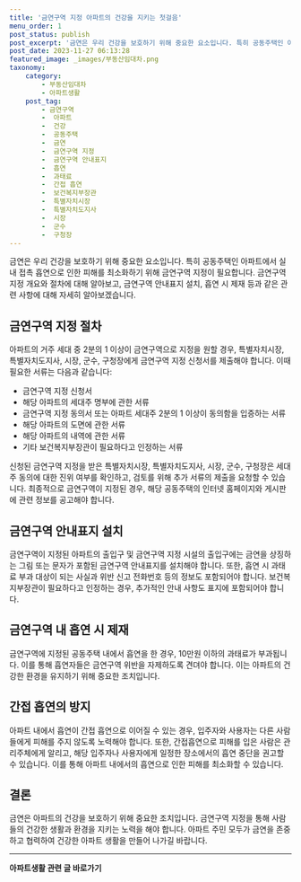 ```yaml
---
title: '금연구역 지정 아파트의 건강을 지키는 첫걸음'
menu_order: 1
post_status: publish
post_excerpt: '금연은 우리 건강을 보호하기 위해 중요한 요소입니다. 특히 공동주택인 아파트에서 실내 접촉 흡연으로 인한 피해를 최소화하기 위해 금연구역 지정이 필요합니다. 금연구역 지정 개요와 절차에 대해 알아보고, 금연구역 안내표지 설치, 흡연 시 제재 등과 같은 관련 사항에 대해 자세히 알아보겠습니다.'
post_date: 2023-11-27 06:13:28
featured_image: _images/부동산임대차.png
taxonomy:
    category:
        - 부동산임대차
        - 아파트생활
    post_tag:
        - 금연구역
        -  아파트
        -  건강
        -  공동주택
        -  금연
        -  금연구역 지정
        -  금연구역 안내표지
        -  흡연
        -  과태료
        -  간접 흡연
        -  보건복지부장관
        -  특별자치시장
        -  특별자치도지사
        -  시장
        -  군수
        -  구청장
---
```



금연은 우리 건강을 보호하기 위해 중요한 요소입니다. 특히 공동주택인 아파트에서 실내 접촉 흡연으로 인한 피해를 최소화하기 위해 금연구역 지정이 필요합니다. 금연구역 지정 개요와 절차에 대해 알아보고, 금연구역 안내표지 설치, 흡연 시 제재 등과 같은 관련 사항에 대해 자세히 알아보겠습니다.

## 금연구역 지정 절차

아파트의 거주 세대 중 2분의 1 이상이 금연구역으로 지정을 원할 경우, 특별자치시장, 특별자치도지사, 시장, 군수, 구청장에게 금연구역 지정 신청서를 제출해야 합니다. 이때 필요한 서류는 다음과 같습니다:

- 금연구역 지정 신청서
- 해당 아파트의 세대주 명부에 관한 서류
- 금연구역 지정 동의서 또는 아파트 세대주 2분의 1 이상이 동의함을 입증하는 서류
- 해당 아파트의 도면에 관한 서류
- 해당 아파트의 내역에 관한 서류
- 기타 보건복지부장관이 필요하다고 인정하는 서류

신청된 금연구역 지정을 받은 특별자치시장, 특별자치도지사, 시장, 군수, 구청장은 세대주 동의에 대한 진위 여부를 확인하고, 검토를 위해 추가 서류의 제출을 요청할 수 있습니다. 최종적으로 금연구역이 지정된 경우, 해당 공동주택의 인터넷 홈페이지와 게시판에 관련 정보를 공고해야 합니다.

## 금연구역 안내표지 설치

금연구역이 지정된 아파트의 출입구 및 금연구역 지정 시설의 출입구에는 금연을 상징하는 그림 또는 문자가 포함된 금연구역 안내표지를 설치해야 합니다. 또한, 흡연 시 과태료 부과 대상이 되는 사실과 위반 신고 전화번호 등의 정보도 포함되어야 합니다. 보건복지부장관이 필요하다고 인정하는 경우, 추가적인 안내 사항도 표지에 포함되어야 합니다.

## 금연구역 내 흡연 시 제재

금연구역에 지정된 공동주택 내에서 흡연을 한 경우, 10만원 이하의 과태료가 부과됩니다. 이를 통해 흡연자들은 금연구역 위반을 자제하도록 견뎌야 합니다. 이는 아파트의 건강한 환경을 유지하기 위해 중요한 조치입니다.

## 간접 흡연의 방지

아파트 내에서 흡연이 간접 흡연으로 이어질 수 있는 경우, 입주자와 사용자는 다른 사람들에게 피해를 주지 않도록 노력해야 합니다. 또한, 간접흡연으로 피해를 입은 사람은 관리주체에게 알리고, 해당 입주자나 사용자에게 일정한 장소에서의 흡연 중단을 권고할 수 있습니다. 이를 통해 아파트 내에서의 흡연으로 인한 피해를 최소화할 수 있습니다.

## 결론

금연은 아파트의 건강을 보호하기 위해 중요한 조치입니다. 금연구역 지정을 통해 사람들의 건강한 생활과 환경을 지키는 노력을 해야 합니다. 아파트 주민 모두가 금연을 존중하고 협력하여 건강한 아파트 생활을 만들어 나가길 바랍니다.
<!-- wp:separator -->
<hr class="wp-block-separator has-alpha-channel-opacity"/>
<!-- /wp:separator -->

<!-- wp:group {"backgroundColor":"base","layout":{"type":"constrained"}} -->
<div class="wp-block-group has-base-background-color has-background"><!-- wp:paragraph {"align":"center","fontSize":"medium"} -->
<p class="has-text-align-center has-large-font-size"><strong>아파트생활 관련 글 바로가기</strong></p>
<!-- /wp:paragraph -->


<!-- wp:latest-posts
{"categories":[{"id":28012,"count":19,"description":"","link":"https://uknowlaw.com/category/%ec%95%84%ed%8c%8c%ed%8a%b8%ec%83%9d%ed%99%9c/","name":"아파트생활","slug":"아파트생활","taxonomy":"category","parent":0,"meta":[],"_links":{"self":[{"href":"https://uknowlaw.com/wp-json/wp/v2/categories/28012"}],"collection":[{"href":"https://uknowlaw.com/wp-json/wp/v2/categories"}],"about":[{"href":"https://uknowlaw.com/wp-json/wp/v2/taxonomies/category"}],"wp:post_type":[{"href":"https://uknowlaw.com/wp-json/wp/v2/posts?categories=28012"}],"curies":[{"name":"wp","href":"https://api.w.org/{rel}","templated":true}]}}],"postsToShow":100,"excerptLength":28,"postLayout":"grid","columns":2,"featuredImageAlign":"left","featuredImageSizeSlug":"large","fontSize":"small"} /--></div>
<!-- /wp:group -->